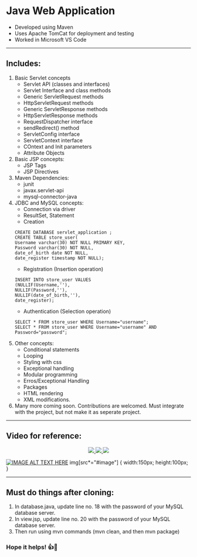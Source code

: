 # Java Web Application
* Developed using Maven
* Uses Apache TomCat for deployment and testing
* Worked in Microsoft VS Code 

*** 
## Includes:
1.  Basic Servlet concepts
    * Servlet API (classes and interfaces)
    * Servlet Interface and class methods
    * Generic ServletRequest methods
    * HttpServletRequest methods
    * Generic ServletResponse methods
    * HttpServletResponse methods
    * RequestDispatcher interface
    * sendRedirect() method
    * ServletConfig interface
    * ServletContext interface
    * COntext and Init parameters
    * Attribute Objects
2. Basic JSP concepts:
    * JSP Tags
    * JSP Directives
3. Maven Dependencies:
    * junit
    * javax.servlet-api
    * mysql-connector-java
4. JDBC and MySQL concepts:
    * Connection via driver
    * ResultSet, Statement
    * Creation 
    ```mysql
    CREATE DATABASE servlet_application ;
    CREATE TABLE store_user(
    Username varchar(30) NOT NULL PRIMARY KEY,
    Password varchar(30) NOT NULL,
    date_of_birth date NOT NULL,
    date_register timestamp NOT NULL);
    ```
    * Registration (Insertion operation)
    ```mysql
    INSERT INTO store_user VALUES
    (NULLIF(Username,''), 
    NULLIF(Password,''), 
    NULLIF(date_of_birth,''), 
    date_register);
    ```
    * Authentication (Selection operation)
    ```mysql
    SELECT * FROM store_user WHERE Username="username";
    SELECT * FROM store_user WHERE Username="username" AND Password="password";
    ```
5. Other concepts:
    * Conditional statements
    * Looping
    * Styling with css
    * Exceptional handling
    * Modular programming
    * Erros/Exceptional Handling
    * Packages
    * HTML rendering
    * XML modifications.
6. Many more coming soon. Contributions are welcomed. Must integrate with the project, but not make it as seperate project. 

*** 
## Video for reference:
<div align="center">
   <a href="https://youtu.be/T33X5lPYWS4" target="_blank" rel="noopener noreferrer">
      <img src="http://img.youtube.com/vi/T33X5lPYWS4/0.jpg#image">
   </a>
   <a href="https://youtu.be/4QQ3e1vVwdU" target="_blank" rel="noopener noreferrer">
      <img src="http://img.youtube.com/vi/4QQ3e1vVwdU/0.jpg#image">
   </a>
   <a href="https://youtu.be/mbE3nve0G90" target="_blank" rel="noopener noreferrer">
      <img src="http://img.youtube.com/vi/mbE3nve0G90/0.jpg#image">
   </a>
</div>

[![IMAGE ALT TEXT HERE](http://img.youtube.com/vi/L7iKSmuuNuw/0.jpg#image)](http://www.youtube.com/watch?v=L7iKSmuuNuw)
img[src*="#image"] {
   width:150px;
   height:100px;
}

***
## Must do things after cloning:
1. In database.java, update line no. 18 with the password of your MySQL database server.
2. In view.jsp, update line no. 20 with the password of your MySQL database server.
3. Then run using mvn commands (mvn clean, and then mvn package)

### Hope it helps! 👍🙂

